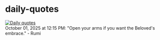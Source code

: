 # daily-quotes
[![Daily quotes](https://github.com/ceepu8/daily-quotes/actions/workflows/daily-quote.yml/badge.svg)](https://github.com/ceepu8/daily-quotes/actions/workflows/daily-quote.yml)<br/>
October 01, 2025 at 12:15 PM: "Open your arms if you want the Beloved's embrace." - Rumi
